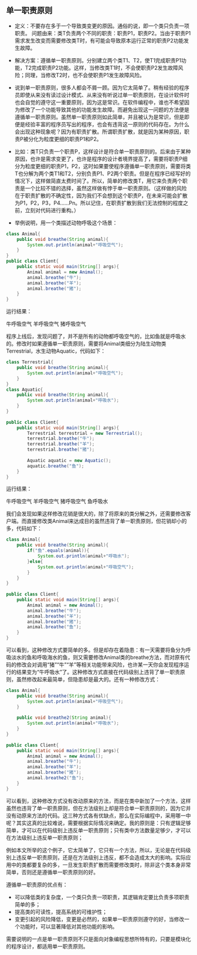 ## 单一职责原则

* 定义：不要存在多于一个导致类变更的原因。通俗的说，即一个类只负责一项职责。
问题由来：类T负责两个不同的职责：职责P1，职责P2。当由于职责P1需求发生改变而需要修改类T时，有可能会导致原本运行正常的职责P2功能发生故障。

* 解决方案：遵循单一职责原则。分别建立两个类T1、T2，使T1完成职责P1功能，T2完成职责P2功能。这样，当修改类T1时，不会使职责P2发生故障风险；同理，当修改T2时，也不会使职责P1发生故障风险。

* 说到单一职责原则，很多人都会不屑一顾。因为它太简单了。稍有经验的程序员即使从来没有读过设计模式、从来没有听说过单一职责原则，在设计软件时也会自觉的遵守这一重要原则，因为这是常识。在软件编程中，谁也不希望因为修改了一个功能导致其他的功能发生故障。而避免出现这一问题的方法便是遵循单一职责原则。虽然单一职责原则如此简单，并且被认为是常识，但是即便是经验丰富的程序员写出的程序，也会有违背这一原则的代码存在。为什么会出现这种现象呢？因为有职责扩散。所谓职责扩散，就是因为某种原因，职责P被分化为粒度更细的职责P1和P2。

* 比如：类T只负责一个职责P，这样设计是符合单一职责原则的。后来由于某种原因，也许是需求变更了，也许是程序的设计者境界提高了，需要将职责P细分为粒度更细的职责P1，P2，这时如果要使程序遵循单一职责原则，需要将类T也分解为两个类T1和T2，分别负责P1、P2两个职责。但是在程序已经写好的情况下，这样做简直太费时间了。所以，简单的修改类T，用它来负责两个职责是一个比较不错的选择，虽然这样做有悖于单一职责原则。（这样做的风险在于职责扩散的不确定性，因为我们不会想到这个职责P，在未来可能会扩散为P1，P2，P3，P4……Pn。所以记住，在职责扩散到我们无法控制的程度之前，立刻对代码进行重构。）

* 举例说明，用一个类描述动物呼吸这个场景：

```java
class Animal{  
    public void breathe(String animal){  
        System.out.println(animal+"呼吸空气");  
    }  
}  
public class Client{  
    public static void main(String[] args){  
        Animal animal = new Animal();  
        animal.breathe("牛");  
        animal.breathe("羊");  
        animal.breathe("猪");  
    }  
}  
```

运行结果：

>>> 
牛呼吸空气
羊呼吸空气
猪呼吸空气

程序上线后，发现问题了，并不是所有的动物都呼吸空气的，比如鱼就是呼吸水的。修改时如果遵循单一职责原则，需要将Animal类细分为陆生动物类Terrestrial，水生动物Aquatic，代码如下：


```java
class Terrestrial{  
    public void breathe(String animal){  
        System.out.println(animal+"呼吸空气");  
    }  
}  
class Aquatic{  
    public void breathe(String animal){  
        System.out.println(animal+"呼吸水");  
    }  
}  
  
public class Client{  
    public static void main(String[] args){  
        Terrestrial terrestrial = new Terrestrial();  
        terrestrial.breathe("牛");  
        terrestrial.breathe("羊");  
        terrestrial.breathe("猪");  
          
        Aquatic aquatic = new Aquatic();  
        aquatic.breathe("鱼");  
    }  
}  
```
运行结果：

>>>
牛呼吸空气
羊呼吸空气
猪呼吸空气
鱼呼吸水


我们会发现如果这样修改花销是很大的，除了将原来的类分解之外，还需要修改客户端。而直接修改类Animal来达成目的虽然违背了单一职责原则，但花销却小的多，代码如下：

```java
class Animal{  
    public void breathe(String animal){  
        if("鱼".equals(animal)){  
            System.out.println(animal+"呼吸水");  
        }else{  
            System.out.println(animal+"呼吸空气");  
        }  
    }  
}  
  
public class Client{  
    public static void main(String[] args){  
        Animal animal = new Animal();  
        animal.breathe("牛");  
        animal.breathe("羊");  
        animal.breathe("猪");  
        animal.breathe("鱼");  
    }  
}  
```

可以看到，这种修改方式要简单的多。但是却存在着隐患：有一天需要将鱼分为呼吸淡水的鱼和呼吸海水的鱼，则又需要修改Animal类的breathe方法，而对原有代码的修改会对调用“猪”“牛”“羊”等相关功能带来风险，也许某一天你会发现程序运行的结果变为“牛呼吸水”了。这种修改方式直接在代码级别上违背了单一职责原则，虽然修改起来最简单，但隐患却是最大的。还有一种修改方式：

```java
class Animal{  
    public void breathe(String animal){  
        System.out.println(animal+"呼吸空气");  
    }  
  
    public void breathe2(String animal){  
        System.out.println(animal+"呼吸水");  
    }  
}  
  
public class Client{  
    public static void main(String[] args){  
        Animal animal = new Animal();  
        animal.breathe("牛");  
        animal.breathe("羊");  
        animal.breathe("猪");  
        animal.breathe2("鱼");  
    }  
}  
```

可以看到，这种修改方式没有改动原来的方法，而是在类中新加了一个方法，这样虽然也违背了单一职责原则，但在方法级别上却是符合单一职责原则的，因为它并没有动原来方法的代码。这三种方式各有优缺点，那么在实际编程中，采用哪一中呢？其实这真的比较难说，需要根据实际情况来确定。我的原则是：只有逻辑足够简单，才可以在代码级别上违反单一职责原则；只有类中方法数量足够少，才可以在方法级别上违反单一职责原则；

例如本文所举的这个例子，它太简单了，它只有一个方法，所以，无论是在代码级别上违反单一职责原则，还是在方法级别上违反，都不会造成太大的影响。实际应用中的类都要复杂的多，一旦发生职责扩散而需要修改类时，除非这个类本身非常简单，否则还是遵循单一职责原则的好。

遵循单一职责原的优点有：

* 可以降低类的复杂度，一个类只负责一项职责，其逻辑肯定要比负责多项职责简单的多；
* 提高类的可读性，提高系统的可维护性；
* 变更引起的风险降低，变更是必然的，如果单一职责原则遵守的好，当修改一个功能时，可以显著降低对其他功能的影响。

需要说明的一点是单一职责原则不只是面向对象编程思想所特有的，只要是模块化的程序设计，都适用单一职责原则。
